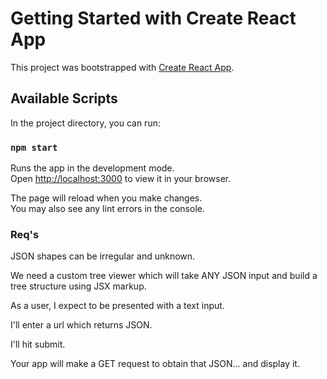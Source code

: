 # Getting Started with Create React App

This project was bootstrapped with [Create React App](https://github.com/facebook/create-react-app).

## Available Scripts

In the project directory, you can run:

### `npm start`

Runs the app in the development mode.\
Open [http://localhost:3000](http://localhost:3000) to view it in your browser.

The page will reload when you make changes.\
You may also see any lint errors in the console.

### Req's
JSON shapes can be irregular and unknown.

We need a custom tree viewer which will take ANY JSON input and build a tree structure using JSX markup.

As a user, I expect to be presented with a text input.

I'll enter a url which returns JSON.

I'll hit submit.

Your app will make a GET request to obtain that JSON... and display it.
